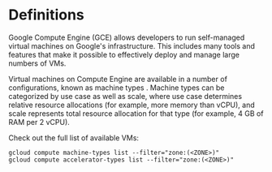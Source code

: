 # Definitions

Google Compute Engine (GCE) allows developers to run self-managed virtual machines on Google's infrastructure. 
This includes many tools and features that make it possible to effectively deploy and manage large numbers of VMs.

Virtual machines on Compute Engine are available in a number of configurations, known as machine types . Machine types can be categorized by use case as well as scale, where use case determines relative resource allocations (for example, more memory than vCPU), and scale represents total resource allocation for that type (for example, 4 GB of RAM per 2 vCPU).


Check out the full list of available VMs:

```
gcloud compute machine-types list --filter="zone:(<ZONE>)"
gcloud compute accelerator-types list --filter="zone:(<ZONE>)"
```

